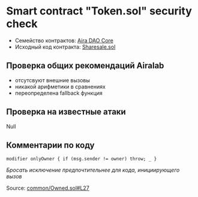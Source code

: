 # Smart contract "Token.sol" security check
- Семейство контрактов: [Aira DAO Core](https://github.com/airalab/core)
- Исходный код контракта: [Sharesale.sol](sol/token/Token.sol)

## Проверка общих рекомендаций Airalab
- отсутсвуют внешние вызовы
- никакой арифметики в сравнениях
- переопределена fallback функция

## Проверка на известные атаки

Null

## Комментарии по коду

```
modifier onlyOwner { if (msg.sender != owner) throw; _ }
```
*Бросать исключение предпочтительнее для кода, инициирующего вызов*

Source: [common/Owned.sol#L27](https://github.com/airalab/core/blob/master/sol/common/Owned.sol#L27)
